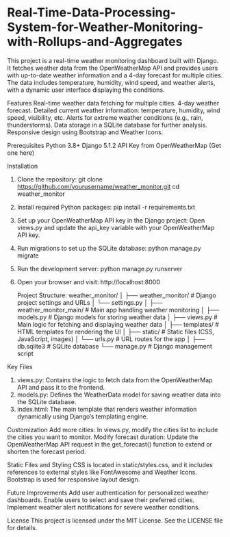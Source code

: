 # Real-Time-Data-Processing-System-for-Weather-Monitoring-with-Rollups-and-Aggregates
This project is a real-time weather monitoring dashboard built with Django. It fetches weather data from the OpenWeatherMap API and provides users with up-to-date weather information and a 4-day forecast for multiple cities. The data includes temperature, humidity, wind speed, and weather alerts, with a dynamic user interface displaying the conditions.

Features
Real-time weather data fetching for multiple cities.
4-day weather forecast.
Detailed current weather information: temperature, humidity, wind speed, visibility, etc.
Alerts for extreme weather conditions (e.g., rain, thunderstorms).
Data storage in a SQLite database for further analysis.
Responsive design using Bootstrap and Weather Icons.


Prerequisites
Python 3.8+
Django 5.1.2
API Key from OpenWeatherMap (Get one here)

Installation
1. Clone the repository:
   git clone https://github.com/yourusername/weather_monitor.git
cd weather_monitor

2. Install required Python packages:
    pip install -r requirements.txt
3. Set up your OpenWeatherMap API key in the Django project:
    Open views.py and update the api_key variable with your OpenWeatherMap API key.
4. Run migrations to set up the SQLite database:
    python manage.py migrate
5. Run the development server:
   python manage.py runserver

6. Open your browser and visit: http://localhost:8000

   Project Structure:
   weather_monitor/
│
├── weather_monitor/           # Django project settings and URLs
│   └── settings.py
│
├── weather_monitor_main/      # Main app handling weather monitoring
│   ├── models.py              # Django models for storing weather data
│   ├── views.py               # Main logic for fetching and displaying weather data
│   ├── templates/             # HTML templates for rendering the UI
│   ├── static/                # Static files (CSS, JavaScript, images)
│   └── urls.py                # URL routes for the app
│
├── db.sqlite3                 # SQLite database
└── manage.py                  # Django management script

Key Files
1. views.py: Contains the logic to fetch data from the OpenWeatherMap API and pass it to the frontend.
2. models.py: Defines the WeatherData model for saving weather data into the SQLite database.
3. index.html: The main template that renders weather information dynamically using Django’s templating engine.

Customization
Add more cities: In views.py, modify the cities list to include the cities you want to monitor.
Modify forecast duration: Update the OpenWeatherMap API request in the get_forecast() function to extend or shorten the forecast period.

Static Files and Styling
CSS is located in static/styles.css, and it includes references to external styles like FontAwesome and Weather Icons.
Bootstrap is used for responsive layout design.

Future Improvements
Add user authentication for personalized weather dashboards.
Enable users to select and save their preferred cities.
Implement weather alert notifications for severe weather conditions.

License
This project is licensed under the MIT License. See the LICENSE file for details.
